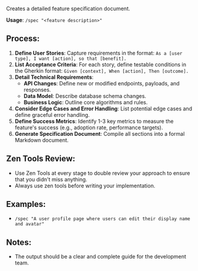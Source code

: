 Creates a detailed feature specification document.

**Usage**: `/spec "<feature description>"`

## Process:
1.  **Define User Stories**: Capture requirements in the format: `As a [user type], I want [action], so that [benefit].`
2.  **List Acceptance Criteria**: For each story, define testable conditions in the Gherkin format: `Given [context], When [action], Then [outcome].`
3.  **Detail Technical Requirements**:
    *   **API Changes**: Define new or modified endpoints, payloads, and responses.
    *   **Data Model**: Describe database schema changes.
    *   **Business Logic**: Outline core algorithms and rules.
4.  **Consider Edge Cases and Error Handling**: List potential edge cases and define graceful error handling.
5.  **Define Success Metrics**: Identify 1-3 key metrics to measure the feature's success (e.g., adoption rate, performance targets).
6.  **Generate Specification Document**: Compile all sections into a formal Markdown document.

## Zen Tools Review:
- Use Zen Tools at every stage to double review your approach to ensure that you didn't miss anything.
- Always use zen tools before writing your implementation.

## Examples:
-   `/spec "A user profile page where users can edit their display name and avatar"`

## Notes:
-   The output should be a clear and complete guide for the development team.
